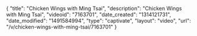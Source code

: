 {
    "title": "Chicken Wings with Ming Tsai",
    "description": "Chicken Wings with Ming Tsai",
    "videoid": "7163701",
    "date_created": "1314121731",
    "date_modified": "1491584994",
    "type": "captivate",
    "layout": "video",
    "url": "\/v\/chicken-wings-with-ming-tsai\/7163701"
}